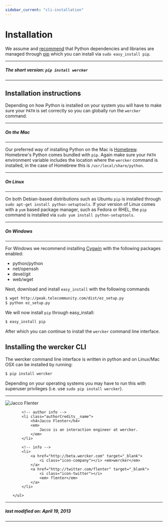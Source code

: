 ```yaml
---
sidebar_current: "cli-installation"
---
```


# Installation
We assume and [recommend](http://www.pip-installer.org/en/latest/other-tools.html#pip-compared-to-easy-install) that Python dependencies and libraries are managed through [pip](http://www.pip-installer.org/en/latest/) which you can install via `sudo easy_install pip`.

****
##### The short version: `pip install wercker`
****

## Installation instructions

Depending on how Python is installed on your system you will have to make sure your `PATH` is set correctly so you can globally run the `wercker` command.

****
##### On the Mac
****
Our preferred way of installing Python on the Mac is [Homebrew](https://github.com/mxcl/homebrew/wiki/Homebrew-and-Python). Homebrew's Python comes bundled with `pip`. Again make sure your `PATH` environment variable includes the location where the `wercker` command is installed, in the case of Homebrew this is `/usr/local/share/python`.

****
##### On Linux
****
On both Debian-based distributions such as Ubuntu `pip` is installed through `sudo apt-get install python-setuptools`. If your version of Linux comes with a `yum` based package manager, such as Fedora or RHEL, the `pip` command is installed via `sudo yum install python-setuptools`.

****
##### On Windows
****

For Windows we recommend installing [Cygwin](http://www.cygwin.com/) with the following packages enabled:

* python/python
* net/openssh
* devel/git
* web/wget

Next, download and install `easy_install` with the following commands
```bash
$ wget http://peak.telecommunity.com/dist/ez_setup.py
$ python ez_setup.py
```

We will now install `pip` through easy_install:

```bash
$ easy_install pip
```

After which you can continue to install the `wercker` command line interface.

## Installing the wercker CLI

The wercker command line interface is written in python and on Linux/Mac OSX can be installed by running:

```bash
$ pip install wercker
```

Depending on your operating systems you may have to run this with superuser privileges (i.e. use `sudo pip install wercker`).

-------

<div class="authorCredits">
    <span class="profile-picture">
        <img src="https://secure.gravatar.com/avatar/7d9ef3d3f6911e6e4f9c51f6d99c48f8?d=identicon&s=192" alt="Jacco Flenter"/>
    </span>
    <ul class="authorCredits">

        <!-- author info -->
        <li class="authorCredits__name">
            <h4>Jacco Flenter</h4>
            <em>
                Jacco is an interaction engineer at wercker.
            </em>
        </li>

        <!-- info -->
        <li>
            <a href="http://beta.wercker.com" target="_blank">
                <i class="icon-company"></i> <em>wercker</em>
            </a>
            <a href="http://twitter.com/flenter" target="_blank">
                <i class="icon-twitter"></i>
                <em> flenter</em>
            </a>
        </li>

    </ul>
</div>

-------
##### last modified on: April 19, 2013
-------